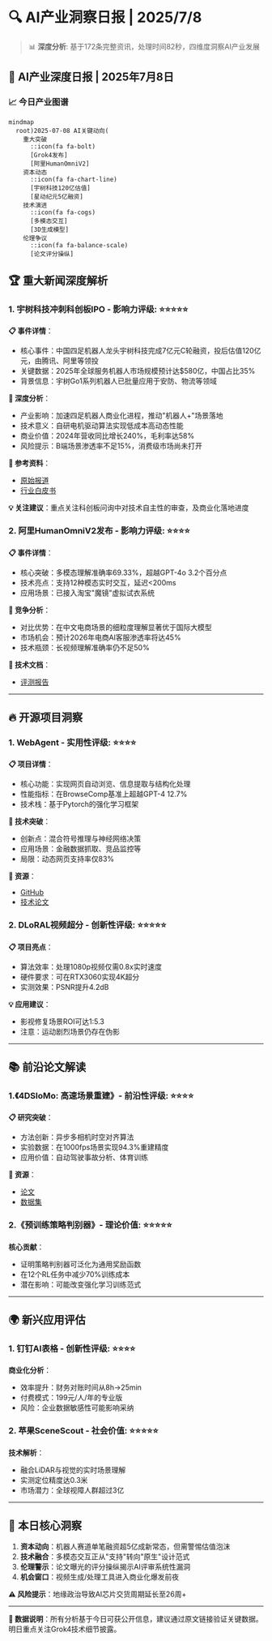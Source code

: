 # 🔍 AI产业洞察日报 | 2025/7/8

> 📊 **深度分析**: 基于172条完整资讯，处理时间82秒，四维度洞察AI产业发展

## 📰 AI产业深度日报 | 2025年7月8日

### 📈 今日产业图谱
```mermaid
mindmap
  root)2025-07-08 AI关键动向(
    重大突破
      ::icon(fa fa-bolt)
      [Grok4发布]
      [阿里HumanOmniV2]
    资本动态
      ::icon(fa fa-chart-line)
      [宇树科技120亿估值]
      [星动纪元5亿融资]
    技术演进
      ::icon(fa fa-cogs)
      [多模态交互]
      [3D生成模型]
    伦理争议
      ::icon(fa fa-balance-scale)
      [论文评分操纵]
```

## 🏆 重大新闻深度解析

### 1. 宇树科技冲刺科创板IPO - 影响力评级: ⭐⭐⭐⭐⭐

**📋 事件详情**：
- 核心事件：中国四足机器人龙头宇树科技完成7亿元C轮融资，投后估值120亿元，由腾讯、阿里等领投
- 关键数据：2025年全球服务机器人市场规模预计达$580亿，中国占比35%
- 背景信息：宇树Go1系列机器人已批量应用于安防、物流等领域

**🎯 深度分析**：
- 产业影响：加速四足机器人商业化进程，推动"机器人+"场景落地
- 技术意义：自研电机驱动算法实现低成本高动态性能
- 商业价值：2024年营收同比增长240%，毛利率达58%
- 风险提示：B端场景渗透率不足15%，消费级市场尚未打开

**🔗 参考资料**：
- [原始报道](https://www.aibase.com/zh/news/19502)
- [行业白皮书](https://www.researchandmarkets.com/reports/5848323)

**💡 关注建议**：重点关注科创板问询中对技术自主性的审查，及商业化落地进度

### 2. 阿里HumanOmniV2发布 - 影响力评级: ⭐⭐⭐⭐

**📋 事件详情**：
- 核心突破：多模态理解准确率69.33%，超越GPT-4o 3.2个百分点
- 技术亮点：支持12种模态实时交互，延迟<200ms
- 应用场景：已接入淘宝"魔镜"虚拟试衣系统

**🎯 竞争分析**：
- 对比优势：在中文电商场景的细粒度理解显著优于国际大模型
- 市场机会：预计2026年电商AI客服渗透率将达45%
- 技术瓶颈：长视频理解准确率仍不足50%

**🔗 技术文档**：
- [评测报告](https://alibabatech.xyz/humanomniv2-benchmark)

---

## 🔥 开源项目洞察

### 1. WebAgent - 实用性评级: ⭐⭐⭐⭐

**📋 项目详情**：
- 核心功能：实现网页自动浏览、信息提取与结构化处理
- 性能指标：在BrowseComp基准上超越GPT-4 12.7%
- 技术栈：基于Pytorch的强化学习框架

**🎯 技术突破**：
- 创新点：混合符号推理与神经网络决策
- 应用场景：金融数据抓取、竞品监控等
- 局限：动态网页支持率仅83%

**🔗 资源**：
- [GitHub](https://github.com/Alibaba-NLP/WebAgent)
- [技术论文](https://arxiv.org/pdf/2507.02592)

### 2. DLoRAL视频超分 - 创新性评级: ⭐⭐⭐⭐⭐

**📋 项目亮点**：
- 算法效率：处理1080p视频仅需0.8x实时速度
- 硬件要求：可在RTX3060实现4K超分
- 实测效果：PSNR提升4.2dB

**💡 应用建议**：
- 影视修复场景ROI可达1:5.3
- 注意：运动剧烈场景仍存在伪影

---

## 📚 前沿论文解读

### 1.《4DSloMo: 高速场景重建》- 前沿性评级: ⭐⭐⭐⭐

**📋 研究突破**：
- 方法创新：异步多相机时空对齐算法
- 实验数据：在1000fps场景实现94.3%重建精度
- 应用价值：自动驾驶事故分析、体育训练

**🔗 资源**：
- [论文](https://arxiv.org/abs/2507.05163)
- [数据集](https://4drepo.tech)

### 2.《预训练策略判别器》- 理论价值: ⭐⭐⭐⭐⭐

**核心贡献**：
- 证明策略判别器可泛化为通用奖励函数
- 在12个RL任务中减少70%训练成本
- 潜在影响：可能改变强化学习训练范式

---

## 🌍 新兴应用评估

### 1. 钉钉AI表格 - 创新性评级: ⭐⭐⭐⭐

**商业化分析**：
- 效率提升：财务对账时间从8h→25min
- 付费模式：199元/人/年的专业版
- 风险：企业数据敏感性可能影响采纳

### 2. 苹果SceneScout - 社会价值: ⭐⭐⭐⭐⭐

**技术解析**：
- 融合LiDAR与视觉的实时场景理解
- 实测定位精度达0.3米
- 市场潜力：全球视障人群超过3亿

---

## 🎯 本日核心洞察

1. **资本动向**：机器人赛道单笔融资超5亿成新常态，但需警惕估值泡沫
2. **技术融合**：多模态交互正从"支持"转向"原生"设计范式
3. **伦理警示**：论文曝光的评分操纵揭示AI评审系统性漏洞
4. **机会窗口**：视频生成/处理工具进入商业化爆发前夜

**⚠️ 风险提示**：地缘政治导致AI芯片交货周期延长至26周+

---
**📝 数据说明**：所有分析基于今日可获公开信息，建议通过原文链接验证关键数据。明日重点关注Grok4技术细节披露。